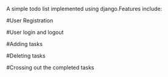 A simple todo list implemented using django.Features include:

#User Registration

#User login and logout

#Adding tasks

#Deleting tasks

#Crossing out the completed tasks
